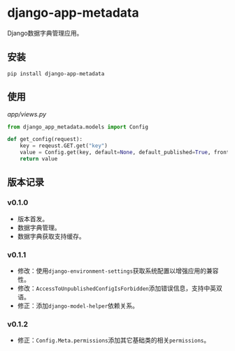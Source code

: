 # django-app-metadata

Django数据字典管理应用。

## 安装

```shell
pip install django-app-metadata
```

## 使用

*app/views.py*

```python
from django_app_metadata.models import Config

def get_config(request):
    key = reqeust.GET.get("key")
    value = Config.get(key, default=None, default_published=True, frontend_flag=True)
    return value
```

## 版本记录

### v0.1.0

- 版本首发。
- 数据字典管理。
- 数据字典获取支持缓存。

### v0.1.1

- 修改：使用`django-environment-settings`获取系统配置以增强应用的兼容性。
- 修改：`AccessToUnpublishedConfigIsForbidden`添加错误信息，支持中英双语。
- 修正：添加`django-model-helper`依赖关系。

### v0.1.2

- 修正：`Config.Meta.permissions`添加其它基础类的相关`permissions`。
